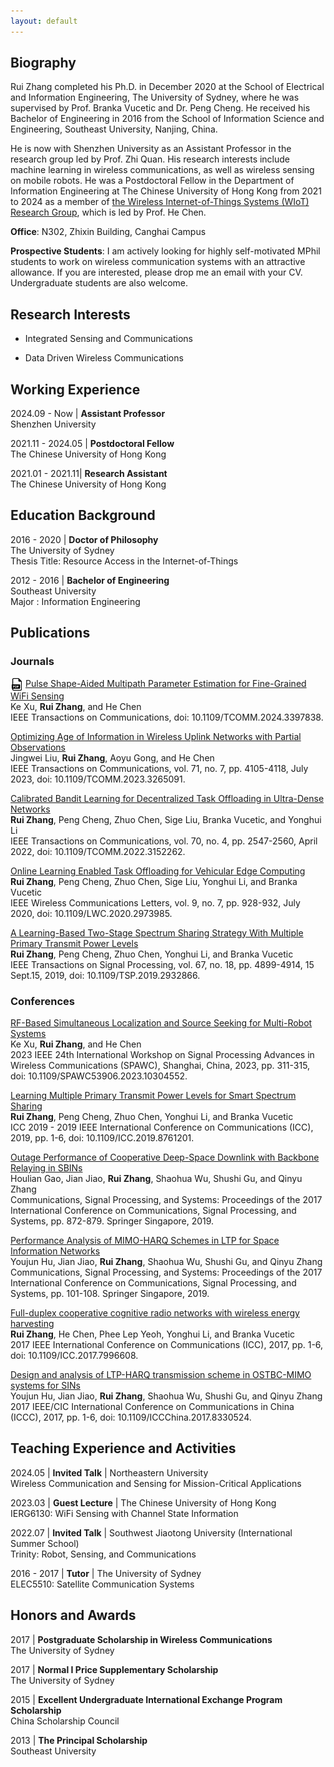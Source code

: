 ```yaml
---
layout: default
---
```


[//]: <> (# News)

## Biography

Rui Zhang completed his Ph.D. in December 2020 at the School of Electrical and Information Engineering, The University of Sydney, where he was supervised by Prof. Branka Vucetic and Dr. Peng Cheng. He received his Bachelor of Engineering in 2016 from the School of Information Science and Engineering, Southeast University, Nanjing, China. 

He is now with Shenzhen University as an Assistant Professor in the research group led by Prof. Zhi Quan. His research interests include machine learning in wireless communications, as well as wireless sensing on mobile robots. He was a Postdoctoral Fellow in the Department of Information Engineering at The Chinese University of Hong Kong from 2021 to 2024 as a member of [the Wireless Internet-of-Things Systems (WIoT) Research Group](http://iiotc.ie.cuhk.edu.hk/), which is led by Prof. He Chen. 

**Office**: N302, Zhixin Building, Canghai Campus

**Prospective Students**: I am actively looking for highly self-motivated MPhil students to work on wireless communication systems with an attractive allowance. If you are interested, please drop me an email with your CV. Undergraduate students are also welcome.

## Research Interests

* Integrated Sensing and Communications

* Data Driven Wireless Communications

[//]: <> (# Research Projects)

## Working Experience

2024.09 - Now | **Assistant Professor** \
Shenzhen University

2021.11 - 2024.05 | **Postdoctoral Fellow** \
The Chinese University of Hong Kong
 
2021.01 - 2021.11| **Research Assistant** \
The Chinese University of Hong Kong

## Education Background
2016 - 2020 | **Doctor of Philosophy** \
The University of Sydney \
Thesis Title: Resource Access in the Internet-of-Things

2012 - 2016 | **Bachelor of Engineering** \
Southeast University \
Major : Information Engineering

## Publications

### Journals

[<img src="images/pdf-icon.png" alt="PDF" style="width: 20px; vertical-align: middle;">](pdfs/2024_Pulse_Shape-Aided_Multipath_Parameter_Estimation_for_Fine-Grained_WiFi_Sensing.pdf) [Pulse Shape-Aided Multipath Parameter Estimation for Fine-Grained WiFi Sensing](https://ieeexplore.ieee.org/document/10521606)  \
Ke Xu, **Rui Zhang**, and He Chen \
IEEE Transactions on Communications, doi: 10.1109/TCOMM.2024.3397838.

[Optimizing Age of Information in Wireless Uplink Networks with Partial Observations](https://ieeexplore.ieee.org/document/10093917) \
Jingwei Liu, **Rui Zhang**, Aoyu Gong, and He Chen \
IEEE Transactions on Communications, vol. 71, no. 7, pp. 4105-4118, July 2023, doi: 10.1109/TCOMM.2023.3265091.

[Calibrated Bandit Learning for Decentralized Task Offloading in Ultra-Dense Networks](https://ieeexplore.ieee.org/abstract/document/9715074?casa_token=oHjZaEumGLcAAAAA:hyuB2pyiOZkI4IK_btJJqWAI2OZiR197AqLJy04RDApz47fv1ES61KpTlcNB8tF6arebAu63) \
**Rui Zhang**, Peng Cheng, Zhuo Chen, Sige Liu, Branka Vucetic, and Yonghui Li \
IEEE Transactions on Communications, vol. 70, no. 4, pp. 2547-2560, April 2022, doi: 10.1109/TCOMM.2022.3152262.

[Online Learning Enabled Task Offloading for Vehicular Edge Computing](https://ieeexplore.ieee.org/abstract/document/8999589) \
**Rui Zhang**, Peng Cheng, Zhuo Chen, Sige Liu, Yonghui Li, and Branka Vucetic \
IEEE Wireless Communications Letters, vol. 9, no. 7, pp. 928-932, July 2020, doi: 10.1109/LWC.2020.2973985.

[A Learning-Based Two-Stage Spectrum Sharing Strategy With Multiple Primary Transmit Power Levels](https://ieeexplore.ieee.org/abstract/document/8786192) \
**Rui Zhang**, Peng Cheng, Zhuo Chen, Yonghui Li, and Branka Vucetic \
IEEE Transactions on Signal Processing, vol. 67, no. 18, pp. 4899-4914, 15 Sept.15, 2019, doi: 10.1109/TSP.2019.2932866.

### Conferences

[RF-Based Simultaneous Localization and Source Seeking for Multi-Robot Systems](https://ieeexplore.ieee.org/abstract/document/10304552) \
Ke Xu, **Rui Zhang**, and He Chen \
2023 IEEE 24th International Workshop on Signal Processing Advances in Wireless Communications (SPAWC), Shanghai, China, 2023, pp. 311-315, doi: 10.1109/SPAWC53906.2023.10304552.

[Learning Multiple Primary Transmit Power Levels for Smart Spectrum Sharing](https://ieeexplore.ieee.org/abstract/document/8761201) \
**Rui Zhang**, Peng Cheng, Zhuo Chen, Yonghui Li, and Branka Vucetic \
ICC 2019 - 2019 IEEE International Conference on Communications (ICC), 2019, pp. 1-6, doi: 10.1109/ICC.2019.8761201.

[Outage Performance of Cooperative Deep-Space Downlink with Backbone Relaying in SBINs](https://link.springer.com/chapter/10.1007/978-981-10-6571-2_106) \
Houlian Gao, Jian Jiao, **Rui Zhang**, Shaohua Wu, Shushi Gu, and Qinyu Zhang \
Communications, Signal Processing, and Systems: Proceedings of the 2017 International Conference on Communications, Signal Processing, and Systems, pp. 872-879. Springer Singapore, 2019.

[Performance Analysis of MIMO-HARQ Schemes in LTP for Space Information Networks](https://link.springer.com/chapter/10.1007/978-981-10-6571-2_13) \
Youjun Hu, Jian Jiao, **Rui Zhang**, Shaohua Wu, Shushi Gu, and Qinyu Zhang \
Communications, Signal Processing, and Systems: Proceedings of the 2017 International Conference on Communications, Signal Processing, and Systems, pp. 101-108. Springer Singapore, 2019.

[Full-duplex cooperative cognitive radio networks with wireless energy harvesting](https://ieeexplore.ieee.org/abstract/document/7996608) \
**Rui Zhang**, He Chen, Phee Lep Yeoh, Yonghui Li, and Branka Vucetic \
2017 IEEE International Conference on Communications (ICC), 2017, pp. 1-6, doi: 10.1109/ICC.2017.7996608.

[Design and analysis of LTP-HARQ transmission scheme in OSTBC-MIMO systems for SINs](https://ieeexplore.ieee.org/abstract/document/8330524?casa_token=JleRo9QvtKAAAAAA:JRjubUSZ2hLKihEAyGVRon0oHR0GnksWMyVJhMKoGciYsIkZSw8xLYNhZ4CtboH42JzdrDcN3NY) \
Youjun Hu, Jian Jiao, **Rui Zhang**, Shaohua Wu, Shushi Gu, and Qinyu Zhang \
2017 IEEE/CIC International Conference on Communications in China (ICCC), 2017, pp. 1-6, doi: 10.1109/ICCChina.2017.8330524.

## Teaching Experience and Activities

2024.05 | **Invited Talk** | Northeastern University \
Wireless Communication and Sensing for Mission-Critical Applications

2023.03 | **Guest Lecture** | The Chinese University of Hong Kong \
IERG6130: WiFi Sensing with Channel State Information

2022.07 | **Invited Talk** | Southwest Jiaotong University (International Summer School) \
Trinity: Robot, Sensing, and Communications

2016 - 2017 | **Tutor** | The University of Sydney \
ELEC5510: Satellite Communication Systems

## Honors and Awards

2017 | **Postgraduate Scholarship in Wireless Communications** \
The University of Sydney 

2017 | **Normal I Price Supplementary Scholarship** \
The University of Sydney 

2015 | **Excellent Undergraduate International Exchange Program Scholarship** \
China Scholarship Council 

2013 | **The Principal Scholarship** \
Southeast University